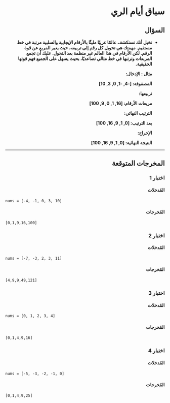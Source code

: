 # <div dir="rtl">سباق أيام الري</div>

## <div dir="rtl">السؤال</div>

<ul dir="rtl">
<li>
<b>
تخيل أنك تستكشف عالمًا غريبًا مليئًا بالأرقام الإيجابية والسلبية مرتبة في خط مستقيم. مهمتك هي تحويل كل رقم إلى تربيعه، حيث يعبر المربع عن قوة الرقم. لكن الأرقام في هذا العالم غير منظمة بعد التحول. عليك أن تجمع المربعات وترتبها في خط مثالي تصاعديًا، بحيث يسهل على الجميع فهم قوتها الحقيقية.

مثال :
الإدخال:

المصفوفة: [-4, -1, 0, 3, 10]

تربيعها:

مربعات الأرقام: [16, 1, 0, 9, 100]

الترتيب النهائي:

بعد الترتيب: [0, 1, 9, 16, 100]

الإخراج:

النتيجة النهائية: [0, 1, 9, 16, 100]

</b>
</li>
</ul>

---

## <div dir="rtl">المخرجات المتوقعة</div>

### <div dir="rtl">اختبار 1</div>

#### <div dir="rtl">المُدخلات</div>

```text
nums = [-4, -1, 0, 3, 10]
```

#### <div dir="rtl">المُخرجات</div>

```text
[0,1,9,16,100]
```

### <div dir="rtl">اختبار 2</div>

#### <div dir="rtl">المُدخلات</div>

```text
nums = [-7, -3, 2, 3, 11]
```

#### <div dir="rtl">المُخرجات</div>

```text
[4,9,9,49,121]
```

### <div dir="rtl">اختبار 3</div>

#### <div dir="rtl">المُدخلات</div>

```text
nums = [0, 1, 2, 3, 4]
```

#### <div dir="rtl">المُخرجات</div>

```text
[0,1,4,9,16]
```

### <div dir="rtl">اختبار 4</div>

#### <div dir="rtl">المُدخلات</div>

```text
nums = [-5, -3, -2, -1, 0]
```

#### <div dir="rtl">المُخرجات</div>

```text
[0,1,4,9,25]
```